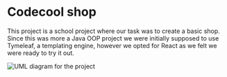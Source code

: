 # Codecool shop

This project is a school project where our task was to create a basic shop. Since this was more a Java OOP project we were initially supposed to use Tymeleaf, a templating engine, however we opted for React as we felt we were ready to try it out.

![UML diagram for the project]("UML.png")

